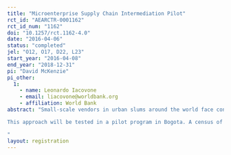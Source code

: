 ```yaml
---
title: "Microenterprise Supply Chain Intermediation Pilot"
rct_id: "AEARCTR-0001162"
rct_id_num: "1162"
doi: "10.1257/rct.1162-4.0"
date: "2016-04-06"
status: "completed"
jel: "O12, O17, D22, L23"
start_year: "2016-04-08"
end_year: "2018-12-31"
pi: "David McKenzie"
pi_other:
  1:
    - name: Leonardo Iacovone
    - email: liacovone@worldbank.org
    - affiliation: World Bank
abstract: "Small-scale vendors in urban slums around the world face considerable inefficiencies in their value chains for inputs that result in high travel costs and higher input prices, and limited product diversity for consumers. For example, vendors in the slums of Bogota spend an average of 15 hours per week and 20 percent of their weekly revenue travelling to make inventory purchases, and because they purchase small quantities at any point in time, do not benefit from bulk discounts. There is a coordination failure amongst such firms, since competition and lack of trust between each other prevents them from banding together to share travel costs and combine discounts. A start-up based in Colombia, aims to overcome this problem by leveraging mobile phone technology to aggregate small vendors’ demand for produce, creating collective orders which add up to wholesale quantities, and delivering the goods directly to firms from farms, cutting out middlemen in the supply chain. This impact evaluation will test the effectiveness of this new technology.
This approach will be tested in a pilot program in Bogota. A census of 2,500 vegetable vendors in poor neighborhoods in the south of Bogota was conducted, and these firms were subdivided into 60 geographic blocks. Within each block, the baseline survey assesses whether or not firms would be interested in using the services . We then randomly assign 30 of these blocks to be treatment blocks, and 30 to be control. Within each treated block, those firms which indicated their interest in the  program will be marketed the service. High-frequency surveys will then measure the prices, unit costs, travel time, and profits and sales of both interested and uninterested firms in treatment and control blocks over time.
"
layout: registration
---
```


